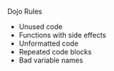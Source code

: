 Dojo Rules
* Unused code
* Functions with side effects
* Unformatted code
* Repeated code blocks
* Bad variable names

